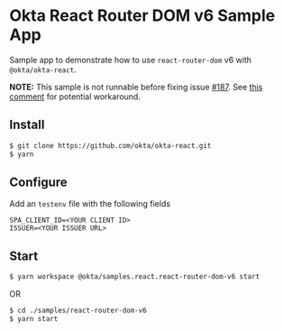 # Okta React Router DOM v6 Sample App

Sample app to demonstrate how to use `react-router-dom` v6 with `@okta/okta-react`.

**NOTE:** This sample is not runnable before fixing issue [#187](https://github.com/okta/okta-react/issues/187). See [this comment](https://github.com/okta/okta-react/issues/187#issuecomment-1043059092) for potential workaround.

## Install
```bash
$ git clone https://github.com/okta/okta-react.git
$ yarn
```

## Configure
Add an `testenv` file with the following fields
```
SPA_CLIENT_ID=<YOUR CLIENT ID>
ISSUER=<YOUR ISSUER URL>
```

## Start
```bash
$ yarn workspace @okta/samples.react.react-router-dom-v6 start
```
OR
```bash
$ cd ./samples/react-router-dom-v6
$ yarn start
```
